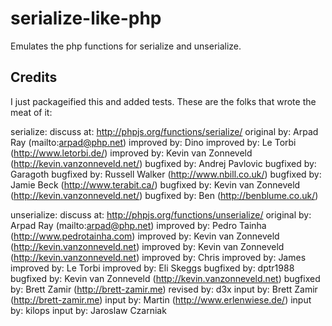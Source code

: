 # serialize-like-php #

Emulates the php functions for serialize and unserialize.

## Credits

I just packageified this and added tests. These are the folks that wrote the meat of it:

serialize:
discuss at: http://phpjs.org/functions/serialize/
original by: Arpad Ray (mailto:arpad@php.net)
improved by: Dino
improved by: Le Torbi (http://www.letorbi.de/)
improved by: Kevin van Zonneveld (http://kevin.vanzonneveld.net/)
bugfixed by: Andrej Pavlovic
bugfixed by: Garagoth
bugfixed by: Russell Walker (http://www.nbill.co.uk/)
bugfixed by: Jamie Beck (http://www.terabit.ca/)
bugfixed by: Kevin van Zonneveld (http://kevin.vanzonneveld.net/)
bugfixed by: Ben (http://benblume.co.uk/)

unserialize:
discuss at: http://phpjs.org/functions/unserialize/
original by: Arpad Ray (mailto:arpad@php.net)
improved by: Pedro Tainha (http://www.pedrotainha.com)
improved by: Kevin van Zonneveld (http://kevin.vanzonneveld.net)
improved by: Kevin van Zonneveld (http://kevin.vanzonneveld.net)
improved by: Chris
improved by: James
improved by: Le Torbi
improved by: Eli Skeggs
bugfixed by: dptr1988
bugfixed by: Kevin van Zonneveld (http://kevin.vanzonneveld.net)
bugfixed by: Brett Zamir (http://brett-zamir.me)
 revised by: d3x
   input by: Brett Zamir (http://brett-zamir.me)
   input by: Martin (http://www.erlenwiese.de/)
   input by: kilops
   input by: Jaroslaw Czarniak

